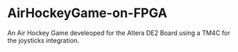# AirHockeyGame-on-FPGA
An Air Hockey Game develeoped for the Altera DE2 Board using a TM4C for the joysticks integration.
